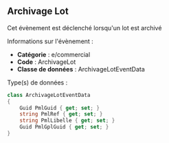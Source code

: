 ## <span id='archivagelot'>Archivage Lot</span>

Cet évènement est déclenché lorsqu'un lot est archivé

Informations sur l'évènement : 

 - **Catégorie** : e/commercial
 - **Code** : ArchivageLot
 - **Classe de données** : ArchivageLotEventData

Type(s) de données :

```csharp
class ArchivageLotEventData
{
	Guid PmlGuid { get; set; }
	string PmlRef { get; set; }
	string PmlLibelle { get; set; }
	Guid PmlGplGuid { get; set; }
}

```
